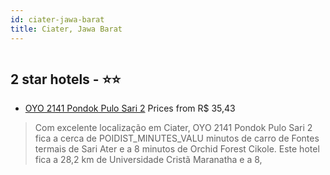 ```yaml
---
id: ciater-jawa-barat
title: Ciater, Jawa Barat
---
```


<center><img src="https://i.travelapi.com/hotels/45000000/44590000/44588500/44588488/46d15998_z.jpg" alt="" /></center>


##  2 star hotels - ⭐️⭐️

-    [OYO 2141 Pondok Pulo Sari 2](https://www.hurb.com/br/aud/https://www.hurb.com/br/hotels/ciater/oyo-2141-pondok-pulo-sari-2-HT-EUMN?cmp=18055) Prices from R$ 35,43
   > Com excelente localização em Ciater, OYO 2141 Pondok Pulo Sari 2 fica a cerca de POIDIST_MINUTES_VALU minutos de carro de Fontes termais de Sari Ater e a 8 minutos de Orchid Forest Cikole.  Este hotel fica a 28,2 km de Universidade Cristã Maranatha e a 8,
